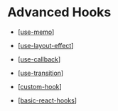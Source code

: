 # Advanced Hooks

- [[use-memo]]
- [[use-layout-effect]]
- [[use-callback]]
- [[use-transition]]
- [[custom-hook]]

- [[basic-react-hooks]]

[//begin]: # "Autogenerated link references for markdown compatibility"
[use-memo]: use-memo "useMemo"
[use-layout-effect]: use-layout-effect "useLayoutEffect"
[use-callback]: use-callback "useCallback"
[use-transition]: use-transition "useTransition"
[custom-hook]: custom-hook "customHook"
[basic-react-hooks]: ../basic-hooks/basic-react-hooks "Basic Hooks"
[//end]: # "Autogenerated link references"
